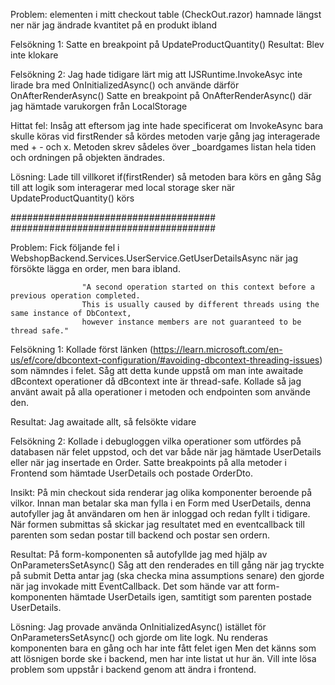 Problem:        <tr> elementen i mitt checkout table (CheckOut.razor) hamnade längst ner när jag ändrade kvantitet på en produkt ibland

Felsökning 1:   Satte en breakpoint på UpdateProductQuantity()
Resultat:       Blev inte klokare

Felsökning 2:   Jag hade tidigare lärt mig att IJSRuntime.InvokeAsyc inte lirade bra med OnInitializedAsync() och använde därför OnAfterRenderAsync()
                Satte en breakpoint på OnAfterRenderAsync() där jag hämtade varukorgen från LocalStorage

Hittat fel:     Insåg att eftersom jag inte hade specificerat om InvokeAsync bara skulle köras vid firstRender så kördes metoden varje gång jag interagerade med + - och x.
                Metoden skrev sådeles över _boardgames listan hela tiden och ordningen på objekten ändrades.

Lösning:        Lade till villkoret if(firstRender) så metoden bara körs en gång
                Såg till att logik som interagerar med local storage sker när UpdateProductQuantity() körs

#####################################
#####################################

Problem:        Fick följande fel i WebshopBackend.Services.UserService.GetUserDetailsAsync när jag försökte lägga en order, men bara ibland.

                    "A second operation started on this context before a previous operation completed.
                    This is usually caused by different threads using the same instance of DbContext,
                    however instance members are not guaranteed to be thread safe."

Felsökning 1:   Kollade först länken (https://learn.microsoft.com/en-us/ef/core/dbcontext-configuration/#avoiding-dbcontext-threading-issues) som nämndes i felet.
                Såg att detta kunde uppstå om man inte awaitade dBcontext operationer då dBcontext inte är thread-safe.
                Kollade så jag använt await på alla operationer i metoden och endpointen som använde den.

Resultat:       Jag awaitade allt, så felsökte vidare

Felsökning 2:   Kollade i debugloggen vilka operationer som utfördes på databasen när felet uppstod,
                och det var både när jag hämtade UserDetails eller när jag insertade en Order.
                Satte breakpoints på alla metoder i Frontend som hämtade UserDetails och postade OrderDto.

Insikt:         På min checkout sida renderar jag olika komponenter beroende på vilkor.
                Innan man betalar ska man fylla i en Form med UserDetails,
                denna autofyller jag åt användaren om hen är inloggad och redan fyllt i tidigare.
                När formen submittas så skickar jag resultatet med en eventcallback till parenten som sedan postar till backend och postar sen ordern.

Resultat:       På form-komponenten så autofyllde jag med hjälp av OnParametersSetAsync()
                Såg att den renderades en till gång när jag tryckte på submit
                Detta antar jag (ska checka mina assumptions senare) den gjorde när jag invokade mitt EventCallback.
                Det som hände var att form-komponenten hämtade UserDetails igen, samtitigt som parenten postade UserDetails.

Lösning:        Jag provade använda OnInitializedAsync() istället för OnParametersSetAsync() och gjorde om lite logk.
                Nu renderas komponenten bara en gång och har inte fått felet igen
                Men det känns som att lösnigen borde ske i backend, men har inte listat ut hur än.
                Vill inte lösa problem som uppstår i backend genom att ändra i frontend.


